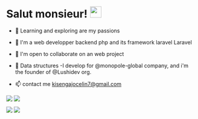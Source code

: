 # Salut monsieur! <img src="https://raw.githubusercontent.com/MartinHeinz/MartinHeinz/master/wave.gif" width="30px">
- 👀 Learning and exploring are my passions
- 🌱 I'm a web developper backend php and its framework laravel Laravel
- 💞️ I'm open to collaborate on an web project
- 🌱 Data structures
-I develop for @monopole-global company, and i'm the founder of
@Lushidev org.

- 📫 contact me kisengajocelin7@gmail.com


<img align="center" src="https://github-readme-stats.vercel.app/api//?username=jocelinkisenga&commit=true" />  <img align="center" src="https://github-readme-stats.vercel.app/api/top-langs/?username=jocelinkisenga&commit=true" />  

![](https://img.shields.io/badge/<PHP>-<LARAVEL>-informational?style=flat&logo=<LOGO_NAME>&logoColor=white&color=2bbc8a)   ![](https://img.shields.io/badge/<PYTHON>-<DESKTOP>-informational?style=flat&logo=<LOGO_NAME>&logoColor=white&color=2bbc8a)
